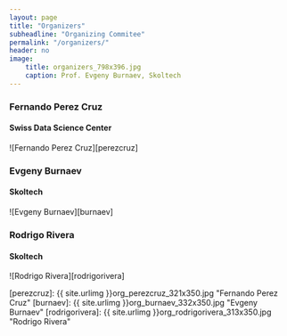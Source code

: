 ```yaml
---
layout: page
title: "Organizers"
subheadline: "Organizing Commitee"
permalink: "/organizers/"
header: no
image:
    title: organizers_798x396.jpg
    caption: Prof. Evgeny Burnaev, Skoltech
---
```


### Fernando Perez Cruz
#### Swiss Data Science Center
![Fernando Perez Cruz][perezcruz]

### Evgeny Burnaev
#### Skoltech
![Evgeny Burnaev][burnaev]

### Rodrigo Rivera
#### Skoltech
![Rodrigo Rivera][rodrigorivera]

[perezcruz]: {{ site.urlimg }}org_perezcruz_321x350.jpg "Fernando Perez Cruz"
[burnaev]: {{ site.urlimg }}org_burnaev_332x350.jpg "Evgeny Burnaev"
[rodrigorivera]: {{ site.urlimg }}org_rodrigorivera_313x350.jpg "Rodrigo Rivera"